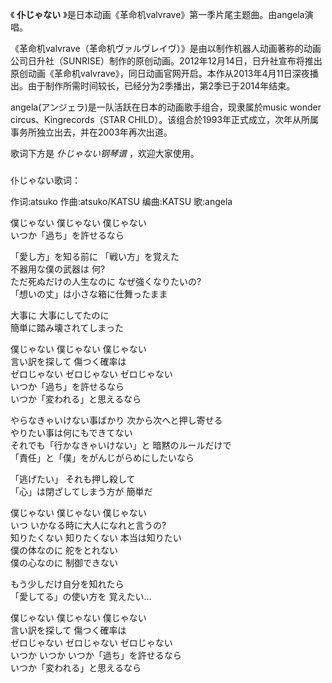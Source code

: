 

《 **仆じゃない** 》是日本动画《革命机valvrave》第一季片尾主题曲。由angela演唱。

  

《革命机valvrave（革命机ヴァルヴレイヴ）》是由以制作机器人动画著称的动画公司日升社（SUNRISE）制作的原创动画。2012年12月14日，日升社宣布将推出原创动画《革命机valvrave》，同日动画官网开启。本作从2013年4月11日深夜播出。由于制作所需时间较长，已经分为2季播出，第2季已于2014年结束。

  

angela(アンジェラ)是一队活跃在日本的动画歌手组合，现隶属於music wonder circus、Kingrecords（STAR
CHILD）。该组合於1993年正式成立，次年从所属事务所独立出去，并在2003年再次出道。

  

歌词下方是 _仆じゃない钢琴谱_ ，欢迎大家使用。

###  
仆じゃない歌词：

作词:atsuko 作曲:atsuko/KATSU 编曲:KATSU 歌:angela  
  
  
僕じゃない 僕じゃない 僕じゃない  
いつか「過ち」を許せるなら

「愛し方」を知る前に 「戦い方」を覚えた  
不器用な僕の武器は 何?  
ただ死ぬだけの人生なのに なぜ強くなりたいの?  
「想いの丈」は小さな箱に仕舞ったまま

大事に 大事にしてたのに  
簡単に踏み壊されてしまった

僕じゃない 僕じゃない 僕じゃない  
言い訳を探して 傷つく確率は  
ゼロじゃない ゼロじゃない ゼロじゃない  
いつか「過ち」を許せるなら  
いつか「変われる」と思えるなら

やらなきゃいけない事ばかり 次から次へと押し寄せる  
やりたい事は何にもできてない  
それでも「行かなきゃいけない」と 暗黙のルールだけで  
「責任」と「僕」をがんじがらめにしたいなら

「逃げたい」 それも押し殺して  
「心」は閉ざしてしまう方が 簡単だ

僕じゃない 僕じゃない 僕じゃない  
いつ いかなる時に大人になれと言うの?  
知りたくない 知りたくない 本当は知りたい  
僕の体なのに 舵をとれない  
僕の心なのに 制御できない

もう少しだけ自分を知れたら  
「愛してる」の使い方を 覚えたい…

僕じゃない 僕じゃない 僕じゃない  
言い訳を探して 傷つく確率は  
ゼロじゃない ゼロじゃない ゼロじゃない  
いつか いつか いつか「過ち」を許せるなら  
いつか「変われる」と思えるなら

  
  
  


